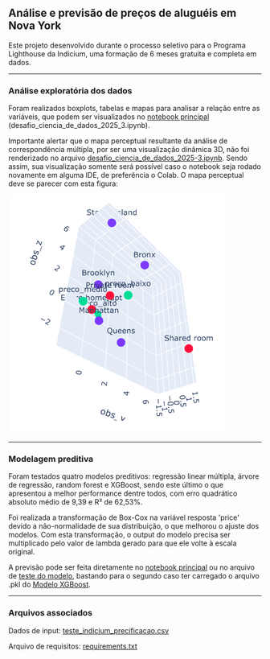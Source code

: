 ## Análise e previsão de preços de aluguéis em Nova York

Este projeto desenvolvido durante o processo seletivo para o Programa Lighthouse da Indicium, uma formação de 6 meses gratuita e completa em dados.

---

### Análise exploratória dos dados

Foram realizados boxplots, tabelas e mapas para analisar a relação entre as variáveis, que podem ser visualizados no
[notebook principal](https://github.com/Lud-lud/LH_CD_LUDMILA_SILVA_RESENDE/blob/main/desafio_ciencia_de_dados_2025_3.ipynb) (desafio_ciencia_de_dados_2025_3.ipynb).

Importante alertar que o mapa perceptual resultante da análise de correspondência múltipla, por ser uma visualização dinâmica 3D, não foi renderizado no arquivo 
[desafio_ciencia_de_dados_2025-3.ipynb](https://github.com/Lud-lud/LH_CD_LUDMILA_SILVA_RESENDE/blob/main/desafio_ciencia_de_dados_2025-3.ipynb). Sendo assim,
sua visualização somente será possível caso o notebook seja rodado novamente em alguma IDE, de preferência o Colab.
O mapa perceptual deve se parecer com esta figura:

<img src='https://raw.githubusercontent.com/Lud-lud/LH_CD_LUDMILA_SILVA_RESENDE/refs/heads/main/mapa_perceptual.png' />

---

### Modelagem preditiva

Foram testados quatro modelos preditivos: regressão linear múltipla, árvore de regressão, random forest e XGBoost, sendo este último o que apresentou a melhor performance dentre todos,
com erro quadrático absoluto médio de 9,39 e R² de 62,53%.

Foi realizada a transformação de Box-Cox na variável resposta 'price' devido a não-normalidade 
de sua distribuição, o que melhorou o ajuste dos modelos.
Com esta transformação, o output do modelo precisa ser
multiplicado pelo valor de lambda gerado para que ele volte à escala original.

A previsão pode ser feita diretamente no 
[notebook principal](https://github.com/Lud-lud/LH_CD_LUDMILA_SILVA_RESENDE/blob/main/desafio_ciencia_de_dados_2025_3.ipynb)
ou no arquivo de
[teste do modelo](https://github.com/Lud-lud/LH_CD_LUDMILA_SILVA_RESENDE/blob/main/teste_modelo.ipynb), bastando para o segundo caso ter carregado o arquivo .pkl do
[Modelo XGBoost](https://github.com/Lud-lud/LH_CD_LUDMILA_SILVA_RESENDE/blob/main/modelo_xgboost.pkl).

---
### Arquivos associados

Dados de input: [teste_indicium_precificacao.csv](https://github.com/Lud-lud/LH_CD_LUDMILA_SILVA_RESENDE/blob/main/teste_indicium_precificacao)

Arquivo de requisitos: [requirements.txt](https://github.com/Lud-lud/LH_CD_LUDMILA_SILVA_RESENDE/blob/main/requirements.txt)
